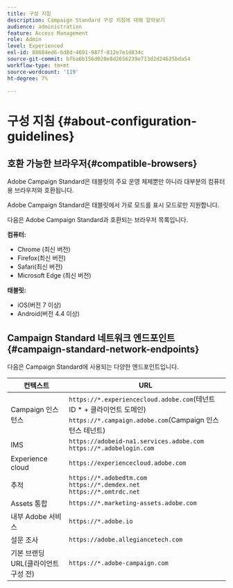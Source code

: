 ```yaml
---
title: 구성 지침
description: Campaign Standard 구성 지침에 대해 알아보기
audience: administration
feature: Access Management
role: Admin
level: Experienced
exl-id: 88684ed6-6d8d-4691-987f-812e7e1d834c
source-git-commit: bfba6b156d020e8d2656239e713d2d24625bda54
workflow-type: tm+mt
source-wordcount: '119'
ht-degree: 7%

---
```


# 구성 지침 {#about-configuration-guidelines}

## 호환 가능한 브라우저{#compatible-browsers}

Adobe Campaign Standard은 태블릿의 주요 운영 체제뿐만 아니라 대부분의 컴퓨터용 브라우저와 호환됩니다.

Adobe Campaign Standard은 태블릿에서 가로 모드를 표시 모드로만 지원합니다.

다음은 Adobe Campaign Standard과 호환되는 브라우저 목록입니다.

**컴퓨터:**

* Chrome (최신 버전)
* Firefox(최신 버전)
* Safari(최신 버전)
* Microsoft Edge (최신 버전)

**태블릿:**

* iOS(버전 7 이상)
* Android(버전 4.4 이상)

## Campaign Standard 네트워크 엔드포인트 {#campaign-standard-network-endpoints}

다음은 Campaign Standard에 사용되는 다양한 엔드포인트입니다.

| 컨텍스트 | URL |
|--- |--- |
| Campaign 인스턴스 | `https://*.experiencecloud.adobe.com`(테넌트 ID * + 클라이언트 도메인)<br>`https://*.campaign.adobe.com`(Campaign 인스턴스 테넌트) |
| IMS | `https://adobeid-na1.services.adobe.com`<br>`https://*.adobelogin.com` |
| Experience cloud | `https://experiencecloud.adobe.com` |
| 추적 | `https://*.adobedtm.com`<br>`https://*.demdex.net`<br>`https://*.omtrdc.net` |
| Assets 통합 | `https://*.marketing-assets.adobe.com` |
| 내부 Adobe 서비스 | `https://*.adobe.io` |
| 설문 조사 | `https://adobe.allegiancetech.com` |
| 기본 브랜딩 URL(클라이언트 구성 전) | `https://*.adobe-campaign.com` |
